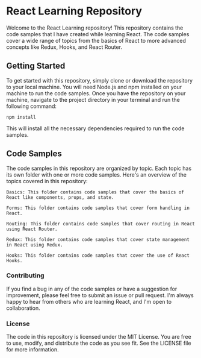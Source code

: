 # React Learning Repository

Welcome to the React Learning repository! This repository contains the code samples that I have created while learning React. The code samples cover a wide range of topics from the basics of React to more advanced concepts like Redux, Hooks, and React Router.
## Getting Started

To get started with this repository, simply clone or download the repository to your local machine. You will need Node.js and npm installed on your machine to run the code samples. Once you have the repository on your machine, navigate to the project directory in your terminal and run the following command:
```
npm install
```
This will install all the necessary dependencies required to run the code samples.
## Code Samples

The code samples in this repository are organized by topic. Each topic has its own folder with one or more code samples. Here's an overview of the topics covered in this repository:

    Basics: This folder contains code samples that cover the basics of React like components, props, and state.

    Forms: This folder contains code samples that cover form handling in React.

    Routing: This folder contains code samples that cover routing in React using React Router.

    Redux: This folder contains code samples that cover state management in React using Redux.

    Hooks: This folder contains code samples that cover the use of React Hooks.

### Contributing

If you find a bug in any of the code samples or have a suggestion for improvement, please feel free to submit an issue or pull request. I'm always happy to hear from others who are learning React, and I'm open to collaboration.
### License

The code in this repository is licensed under the MIT License. You are free to use, modify, and distribute the code as you see fit. See the LICENSE file for more information.
